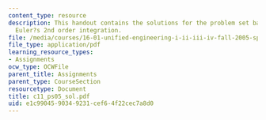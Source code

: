 ```yaml
---
content_type: resource
description: This handout contains the solutions for the problem set based on the
  Euler?s 2nd order integration.
file: /media/courses/16-01-unified-engineering-i-ii-iii-iv-fall-2005-spring-2006/e1c9904590349231cef64f22cec7a8d0_c11_ps05_sol.pdf
file_type: application/pdf
learning_resource_types:
- Assignments
ocw_type: OCWFile
parent_title: Assignments
parent_type: CourseSection
resourcetype: Document
title: c11_ps05_sol.pdf
uid: e1c99045-9034-9231-cef6-4f22cec7a8d0
---
```

